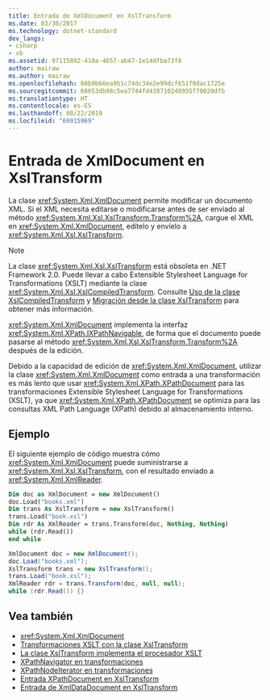 ```yaml
---
title: Entrada de XmlDocument en XslTransform
ms.date: 03/30/2017
ms.technology: dotnet-standard
dev_langs:
- csharp
- vb
ms.assetid: 97115892-410a-4657-ab47-1e14dfba73f8
author: mairaw
ms.author: mairaw
ms.openlocfilehash: 60b9b66ea9b1c74dc34e2e99dcf651f9dac1725e
ms.sourcegitcommit: 68653db98c5ea7744fd438710248935f70020dfb
ms.translationtype: HT
ms.contentlocale: es-ES
ms.lasthandoff: 08/22/2019
ms.locfileid: "69915969"
---
```

# <a name="xmldocument-input-to-xsltransform"></a>Entrada de XmlDocument en XslTransform
La clase <xref:System.Xml.XmlDocument> permite modificar un documento XML. Si el XML necesita editarse o modificarse antes de ser enviado al método <xref:System.Xml.Xsl.XslTransform.Transform%2A>, cargue el XML en <xref:System.Xml.XmlDocument>, edítelo y envíelo a <xref:System.Xml.Xsl.XslTransform>.  
  
> [!NOTE]
> La clase <xref:System.Xml.Xsl.XslTransform> está obsoleta en .NET Framework 2.0. Puede llevar a cabo Extensible Stylesheet Language for Transformations (XSLT) mediante la clase <xref:System.Xml.Xsl.XslCompiledTransform>. Consulte [Uso de la clase XslCompiledTransform](../../../../docs/standard/data/xml/using-the-xslcompiledtransform-class.md) y [Migración desde la clase XslTransform](../../../../docs/standard/data/xml/migrating-from-the-xsltransform-class.md) para obtener más información.  
  
 <xref:System.Xml.XmlDocument> implementa la interfaz <xref:System.Xml.XPath.IXPathNavigable>, de forma que el documento puede pasarse al método <xref:System.Xml.Xsl.XslTransform.Transform%2A> después de la edición.  
  
 Debido a la capacidad de edición de <xref:System.Xml.XmlDocument>, utilizar la clase <xref:System.Xml.XmlDocument> como entrada a una transformación es más lento que usar <xref:System.Xml.XPath.XPathDocument> para las transformaciones Extensible Stylesheet Language for Transformations (XSLT), ya que <xref:System.Xml.XPath.XPathDocument> se optimiza para las consultas XML Path Language (XPath) debido al almacenamiento interno.  
  
## <a name="example"></a>Ejemplo  
 El siguiente ejemplo de código muestra cómo <xref:System.Xml.XmlDocument> puede suministrarse a <xref:System.Xml.Xsl.XslTransform>, con el resultado enviado a <xref:System.Xml.XmlReader>.  
  
```vb  
Dim doc as XmlDocument = new XmlDocument()  
doc.Load("books.xml")  
Dim trans As XslTransform = new XslTransform()  
trans.Load("book.xsl")  
Dim rdr As XmlReader = trans.Transform(doc, Nothing, Nothing)  
while (rdr.Read())  
end while  
```  
  
```csharp  
XmlDocument doc = new XmlDocument();  
doc.Load("books.xml");  
XslTransform trans = new XslTransform();  
trans.Load("book.xsl");  
XmlReader rdr = trans.Transform(doc, null, null);  
while (rdr.Read()) {}  
```  
  
## <a name="see-also"></a>Vea también

- <xref:System.Xml.XmlDocument>
- [Transformaciones XSLT con la clase XslTransform](../../../../docs/standard/data/xml/xslt-transformations-with-the-xsltransform-class.md)
- [La clase XslTransform implementa el procesador XSLT](../../../../docs/standard/data/xml/xsltransform-class-implements-the-xslt-processor.md)
- [XPathNavigator en transformaciones](../../../../docs/standard/data/xml/xpathnavigator-in-transformations.md)
- [XPathNodeIterator en transformaciones](../../../../docs/standard/data/xml/xpathnodeiterator-in-transformations.md)
- [Entrada XPathDocument en XslTransform](../../../../docs/standard/data/xml/xpathdocument-input-to-xsltransform.md)
- [Entrada de XmlDataDocument en XslTransform](../../../../docs/standard/data/xml/xmldatadocument-input-to-xsltransform.md)
